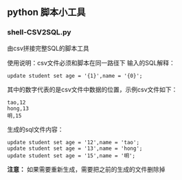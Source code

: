 ## python 脚本小工具

### shell-CSV2SQL.py
由csv拼接完整SQL的脚本工具

使用说明：csv文件必须和脚本在同一路径下
输入的SQL解释：
```
update student set age = '{1}',name = '{0}';
```
其中的数字代表的是csv文件中数据的位置，示例csv文件如下：
```
tao,12
hong,13
明,15
```
生成的sql文件内容：
```
update student set age = '12',name = 'tao';
update student set age = '13',name = 'hong';
update student set age = '15',name = '明';
```

**注意：**
如果需要重新生成，需要把之前的生成的文件删除掉